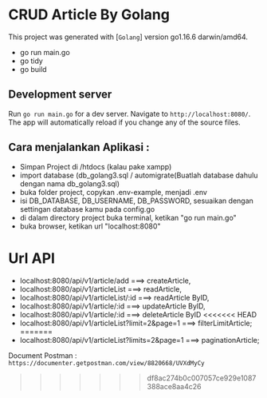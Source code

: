 # CRUD Article By Golang

This project was generated with [`Golang`] version go1.16.6 darwin/amd64.

- go run main.go
- go tidy
- go build

## Development server

Run `go run main.go` for a dev server. Navigate to `http://localhost:8080/`. The app will automatically reload if you change any of the source files.

## Cara menjalankan Aplikasi : 

- Simpan Project di /htdocs (kalau pake xampp)
- import database (db_golang3.sql / automigrate(Buatlah database dahulu dengan nama db_golang3.sql)
- buka folder project, copykan .env-example, menjadi .env
- isi DB_DATABASE, DB_USERNAME, DB_PASSWORD, sesuaikan dengan settingan database kamu pada config.go
- di dalam directory project buka terminal, ketikan "go run main.go"
- buka browser, ketikan url "localhost:8080"

# Url API
- localhost:8080/api/v1/article/add ===> createArticle,
- localhost:8080/api/v1/articleList ===> readArticle,
- localhost:8080/api/v1/articleList/:id ===> readArticle ByID,
- localhost:8080/api/v1/article/:id ===> updateArticle ByID,
- localhost:8080/api/v1/article/:id ===> deleteArticle ByID
<<<<<<< HEAD
- localhost:8080/api/v1/articleList?limit=2&page=1 ===> filterLimitArticle;
=======
- localhost:8080/api/v1/articleList?limits=2&page=1 ===> paginationArticle;

Document Postman : `https://documenter.getpostman.com/view/8820668/UVXdMyCy`
>>>>>>> df8ac274b0c007057ce929e1087388ace8aa4c26
